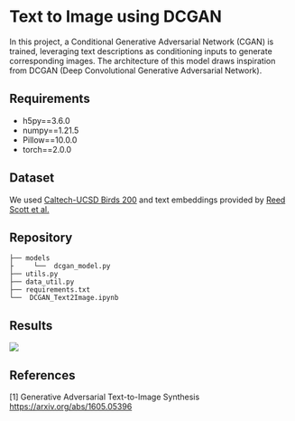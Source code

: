 # Text to Image using DCGAN

In this project, a Conditional Generative Adversarial Network (CGAN) is trained, leveraging text descriptions as conditioning inputs to generate corresponding images. The architecture of this model draws inspiration from DCGAN (Deep Convolutional Generative Adversarial Network).

## Requirements

- h5py==3.6.0
- numpy==1.21.5
- Pillow==10.0.0
- torch==2.0.0

## Dataset

We used [Caltech-UCSD Birds 200](http://www.vision.caltech.edu/visipedia/CUB-200.html) and text embeddings provided by [Reed Scott et al.](https://github.com/reedscot/icml2016)

## Repository

```
├── models
├     └──  dcgan_model.py
├── utils.py
├── data_util.py
├── requirements.txt
└──  DCGAN_Text2Image.ipynb
```

## Results

![](result/output_gif_20230719.gif)

## References

[1]  Generative Adversarial Text-to-Image Synthesis https://arxiv.org/abs/1605.05396

